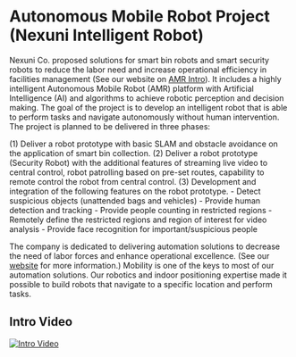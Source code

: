 # Autonomous Mobile Robot Project (Nexuni Intelligent Robot)
Nexuni Co. proposed solutions for smart bin robots and smart security robots to reduce the labor need and increase operational efficiency in facilities management (See our website on [AMR Intro](https://www.nexuni.com/TechPage/amr)). It includes a highly intelligent Autonomous Mobile Robot (AMR) platform with Artificial Intelligence (AI) and algorithms to achieve robotic perception and decision making. The goal of the project is to develop an intelligent robot that is able to perform tasks and navigate autonomously without human intervention.  
The project is planned to be delivered in three phases:

(1) Deliver a robot prototype with basic SLAM and obstacle avoidance on the application of smart bin collection. 
(2) Deliver a robot prototype (Security Robot) with the additional features of streaming live video to central control, robot patrolling based on pre-set routes, capability to remote control the robot from central control. 
(3) Development and integration of the following features on the robot prototype. 
	- Detect suspicious objects (unattended bags and vehicles)
	- Provide human detection and tracking
	- Provide people counting in restricted regions
	- Remotely define the restricted regions and region of interest for video analysis
	- Provide face recognition for important/suspicious people

The company is dedicated to delivering automation solutions to decrease the need of labor forces and enhance operational excellence. (See our [website](www.nexuni.com) for more information.) Mobility is one of the keys to most of our automation solutions. Our robotics and indoor positioning expertise made it possible to build robots that navigate to a specific location and perform tasks.

## Intro Video
[![Intro Video](/asset/image/projects/amr_video.png)](https://youtu.be/nBb4edC-orQ)


